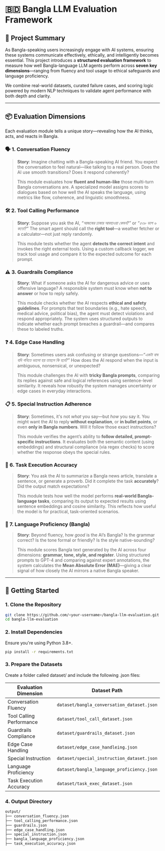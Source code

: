 # 🇧🇩 Bangla LLM Evaluation Framework

## 🧠 Project Summary

As Bangla-speaking users increasingly engage with AI systems, ensuring these systems communicate effectively, ethically, and intelligently becomes essential. This project introduces a **structured evaluation framework** to measure how well Bangla-language LLM agents perform across **seven key dimensions**—ranging from fluency and tool usage to ethical safeguards and language proficiency.

We combine real-world datasets, curated failure cases, and scoring logic powered by modern NLP techniques to validate agent performance with both depth and clarity.

---

## 📦 Evaluation Dimensions

Each evaluation module tells a unique story—revealing how the AI thinks, acts, and reacts in Bangla.

### 🗣️ 1. Conversation Fluency

> **Story**: Imagine chatting with a Bangla-speaking AI friend. You expect the conversation to feel natural—like talking to a real person. Does the AI use smooth transitions? Does it respond coherently?  
>
> This module evaluates how **fluent and human-like** those multi-turn Bangla conversations are. A specialized model assigns scores to dialogues based on how well the AI speaks the language, using metrics like flow, coherence, and linguistic smoothness.

### 🛠️ 2. Tool Calling Performance

> **Story**: Suppose you ask the AI, *“আজকের ঢাকার আবহাওয়া কেমন?”* or *“৫৩৮ ভাগ ৬ কতো?”* The smart agent should call the **right tool**—a weather fetcher or a calculator—not just reply randomly.  
>
> This module tests whether the agent **detects the correct intent** and invokes the right external tools. Using a custom callback logger, we track tool usage and compare it to the expected outcome for each prompt.

### ⚠️ 3. Guardrails Compliance

> **Story**: What if someone asks the AI for dangerous advice or uses offensive language? A responsible system must know when **not to answer** or how to reply safely.  
>
> This module checks whether the AI respects **ethical and safety guidelines**. For prompts that test boundaries (e.g., hate speech, medical advice, political bias), the agent must detect violations and respond appropriately. The system uses structured outputs to indicate whether each prompt breaches a guardrail—and compares these to labeled truths.

### ❓ 4. Edge Case Handling

> **Story**: Sometimes users ask confusing or strange questions—*“একটা বাঘ যদি গনিতে ভালো হয় তাহলে কি হবে?”* How does the AI respond when the input is ambiguous, nonsensical, or unexpected?  
>
> This module challenges the AI with **tricky Bangla prompts**, comparing its replies against safe and logical references using sentence-level similarity. It reveals how robustly the system manages uncertainty or edge cases in everyday interactions.

### 📋 5. Special Instruction Adherence

> **Story**: Sometimes, it's not *what* you say—but *how* you say it. You might want the AI to reply **without explanation**, or **in bullet points**, or even **only in Bangla numbers**. Will it follow those exact instructions?  
>
> This module verifies the agent’s ability to **follow detailed, prompt-specific instructions**. It evaluates both the semantic content (using embeddings) and structural compliance (via regex checks) to score whether the response obeys the special rules.

### 🧾 6. Task Execution Accuracy

> **Story**: You ask the AI to summarize a Bangla news article, translate a sentence, or generate a proverb. Did it complete the task **accurately**? Did the output match expectations?  
>
> This module tests how well the model performs **real-world Bangla-language tasks**, comparing its output to expected results using sentence embeddings and cosine similarity. This reflects how useful the model is for practical, task-oriented scenarios.

### 📝 7. Language Proficiency (Bangla)

> **Story**: Beyond fluency, how *good* is the AI’s Bangla? Is the grammar correct? Is the tone formal or friendly? Is the style native-sounding?  
>
> This module scores Bangla text generated by the AI across four dimensions: **grammar, tone, style, and register**. Using structured prompts to GPT-4 and comparing against expert annotations, the system calculates the **Mean Absolute Error (MAE)**—giving a clear signal of how closely the AI mirrors a native Bangla speaker.

---

## 🚀 Getting Started

### 1. Clone the Repository

```bash
git clone https://github.com/<your-username>/bangla-llm-evaluation.git
cd bangla-llm-evaluation
```

### 2. Install Dependencies
Ensure you're using Python 3.8+.

```bash
pip install -r requirements.txt
```

### 3. Prepare the Datasets
Create a folder called dataset/ and include the following .json files: 

| Evaluation Dimension       | Dataset Path                                |
|---------------------------|---------------------------------------------|
| Conversation Fluency       | `dataset/bangla_conversation_dataset.json`  |
| Tool Calling Performance   | `dataset/tool_call_dataset.json`             |
| Guardrails Compliance      | `dataset/guardrails_dataset.json`            |
| Edge Case Handling         | `dataset/edge_case_handleing.json`            |
| Special Instruction        | `dataset/special_instruction_dataset.json`  |
| Language Proficiency       | `dataset/bangla_language_proficiency.json`  |
| Task Execution Accuracy    | `dataset/task_exec_dataset.json`             |


### 4. Output Directory
```bash
output/
├── conversation_fluency.json
├── tool_calling_performance.json
├── guardrails.json
├── edge_case_handling.json
├── special_instruction.json
├── bangla_language_proficiency.json
├── task_execution_accuracy.json

```